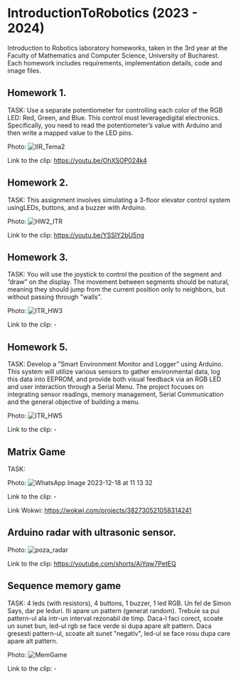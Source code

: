 # IntroductionToRobotics (2023 - 2024)
Introduction to Robotics laboratory homeworks, taken in the 3rd year at the Faculty of Mathematics and Computer Science, University of Bucharest. Each homework includes requirements, implementation details, code and image files. 

## Homework 1.
TASK: Use a separate potentiometer for controlling each color of the RGB LED: Red, Green, and Blue. This control must leveragedigital electronics. Specifically, you need to read the potentiometer’s value with Arduino and then write a mapped value to the LED pins.

Photo:
![IIR_Tema2](https://github.com/denisioja/IntroductionToRobotics/assets/92025554/8c4cc89a-51ce-4dcd-8852-b85ef7001b84)

Link to the clip: https://youtu.be/OhXSOP024k4

## Homework 2.
TASK: This assignment involves simulating a 3-floor elevator control system usingLEDs, buttons, and a buzzer with Arduino.

Photo:
![HW2_ITR](https://github.com/denisioja/IntroductionToRobotics/assets/92025554/6a5d0978-0e31-4b6f-9088-7af4ba8f26ef)

Link to the clip: https://youtu.be/YSSlY2bU5ng

## Homework 3.
TASK: You will use the joystick to control the position of the segment and ”draw” on the display. The movement between segments should be natural, meaning they should jump from the current position only to neighbors, but without passing through ”walls”.

Photo:
![ITR_HW3](https://github.com/denisioja/IntroductionToRobotics/assets/92025554/5d6c0210-68e9-4c98-8cf8-c63d3469b918)

Link to the clip: - 

## Homework 5.
TASK: Develop a ”Smart Environment Monitor and Logger” using Arduino. This system will utilize various sensors to gather environmental data, log this data into EEPROM, and provide both visual feedback via an RGB LED and user interaction through a Serial Menu. The project focuses on integrating sensor readings,
memory management, Serial Communication and the general objective of building a menu.

Photo:
![ITR_HW5](https://github.com/denisioja/IntroductionToRobotics/assets/92025554/09db99a6-b095-4020-8339-0eb27e26a9d6)

Link to the clip: - 

## Matrix Game
TASK:

Photo:
![WhatsApp Image 2023-12-18 at 11 13 32](https://github.com/denisioja/IntroductionToRobotics/assets/92025554/ca36a984-4d4a-4e79-ae56-99efc6cc3ac6)

Link to the clip: -

Link Wokwi: https://wokwi.com/projects/382730521058314241

##  Arduino radar with ultrasonic sensor.

Photo:
![poza_radar](https://github.com/denisioja/IntroductionToRobotics/assets/92025554/35fa27a6-3716-40a0-a49c-37925d4e3701)

Link to the clip: https://youtube.com/shorts/AjYqw7PetEQ

## Sequence memory game
TASK: 4 leds (with resistors), 4 buttons, 1 buzzer, 1 led RGB. Un fel de Simon Says, dar pe leduri. Iti apare un pattern (generat random). Trebuie sa pui pattern-ul ala intr-un interval rezonabil de timp. Daca-l faci corect, scoate un sunet bun, led-ul rgb se face verde si dupa apare alt pattern. Daca gresesti pattern-ul, scoate alt sunet "negativ", led-ul se face rosu dupa care apare alt pattern.

Photo:
![MemGame](https://github.com/denisioja/IntroductionToRobotics/assets/92025554/838d38d4-876e-4522-a544-e1797ea89987)

Link to the clip: - 
